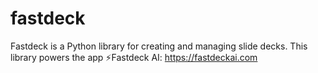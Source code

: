 # fastdeck
Fastdeck is a Python library for creating and managing slide decks. This library powers the app ⚡️Fastdeck AI: https://fastdeckai.com
